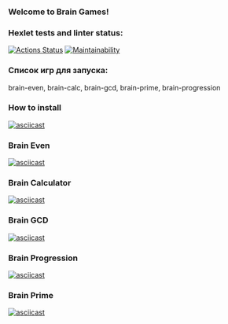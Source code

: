 ### Welcome to Brain Games!
### Hexlet tests and linter status:
[![Actions Status](https://github.com/Arcodile/python-project-49/workflows/hexlet-check/badge.svg)](https://github.com/Arcodile/python-project-49/actions)
[![Maintainability](https://api.codeclimate.com/v1/badges/a30c06db301f87cdc3df/maintainability)](https://codeclimate.com/github/Arcodile/python-project-49/maintainability)
### Список игр для запуска:
brain-even, brain-calc, brain-gcd, brain-prime, brain-progression
### How to install
[![asciicast](https://asciinema.org/a/NXlVmMaD2I4YCnBqCsFGQWJQA.svg)](https://asciinema.org/a/NXlVmMaD2I4YCnBqCsFGQWJQA)
### Brain Even
[![asciicast](https://asciinema.org/a/yCzWlxuIzVQCkezoSvuAniUbV.svg)](https://asciinema.org/a/yCzWlxuIzVQCkezoSvuAniUbV)
### Brain Calculator
[![asciicast](https://asciinema.org/a/RIjDW887FT9FIQjZ93PBuz2nh.svg)](https://asciinema.org/a/RIjDW887FT9FIQjZ93PBuz2nh)
### Brain GCD
[![asciicast](https://asciinema.org/a/7D5PkBfruKnhSNt3ZRKC3tQCM.svg)](https://asciinema.org/a/7D5PkBfruKnhSNt3ZRKC3tQCM)
### Brain Progression
[![asciicast](https://asciinema.org/a/qsOr8tPBZpAeeAqe1SCdJjx34.svg)](https://asciinema.org/a/qsOr8tPBZpAeeAqe1SCdJjx34)
### Brain Prime
[![asciicast](https://asciinema.org/a/FdOSktVafuYtsD7SMpTrEYsIL.svg)](https://asciinema.org/a/FdOSktVafuYtsD7SMpTrEYsIL)
